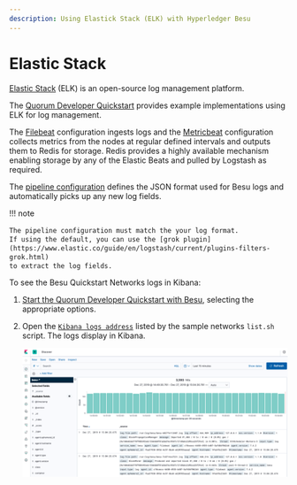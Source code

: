 ```yaml
---
description: Using Elastick Stack (ELK) with Hyperledger Besu
---
```


# Elastic Stack

[Elastic Stack] (ELK) is an open-source log management platform.

The [Quorum Developer Quickstart](https://github.com/ConsenSys/quorum-dev-quickstart) provides example implementations
using ELK for log management.

The [Filebeat] configuration ingests logs and the [Metricbeat] configuration collects metrics from the nodes at regular
defined intervals and outputs them to Redis for storage.
Redis provides a highly available mechanism enabling storage by any of the Elastic Beats and pulled by Logstash as required.

The [pipeline configuration] defines the JSON format used for Besu logs and automatically picks up any new log fields.

!!! note

    The pipeline configuration must match the your log format.
    If using the default, you can use the [grok plugin](https://www.elastic.co/guide/en/logstash/current/plugins-filters-grok.html)
    to extract the log fields.

To see the Besu Quickstart Networks logs in Kibana:

1. [Start the Quorum Developer Quickstart with Besu](../../Tutorials/Developer-Quickstart.md), selecting the appropriate options.
1. Open the [`Kibana logs address`](http://localhost:5601/app/kibana#/discover) listed by the sample networks `list.sh` script.
   The logs display in Kibana.

    ![Kibana](../../images/KibanaQuickstart.png)

<!-- Links -->
[Filebeat]: https://github.com/ConsenSys/quorum-dev-quickstart/blob/master/files/common/filebeat/filebeat.yml
[Metricbeat]: https://github.com/ConsenSys/quorum-dev-quickstart/blob/master/files/common/metricbeat/metricbeat.yml
[pipeline configuration]: https://github.com/ConsenSys/quorum-dev-quickstart/blob/master/files/common/logstash/pipeline/20_besu.conf
[Elastic Stack]: https://www.elastic.co/what-is/elk-stack

